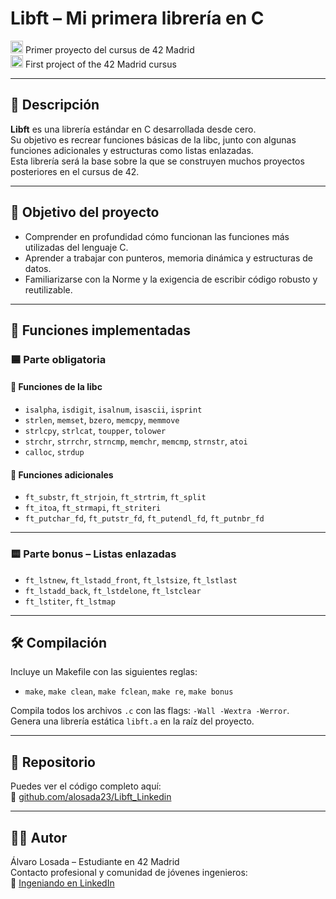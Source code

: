 # Libft – Mi primera librería en C

<img src="https://cdn-icons-png.flaticon.com/512/317/317316.png" width="20px"/> Primer proyecto del cursus de 42 Madrid  
<img src="https://cdn-icons-png.flaticon.com/512/6737/6737832.png" width="20px"/> First project of the 42 Madrid cursus

---

## 🧠 Descripción

**Libft** es una librería estándar en C desarrollada desde cero.  
Su objetivo es recrear funciones básicas de la libc, junto con algunas funciones adicionales y estructuras como listas enlazadas.  
Esta librería será la base sobre la que se construyen muchos proyectos posteriores en el cursus de 42.

---

## 🎯 Objetivo del proyecto

- Comprender en profundidad cómo funcionan las funciones más utilizadas del lenguaje C.
- Aprender a trabajar con punteros, memoria dinámica y estructuras de datos.
- Familiarizarse con la Norme y la exigencia de escribir código robusto y reutilizable.

---

## 🔧 Funciones implementadas

### 🟦 Parte obligatoria

#### 🔹 Funciones de la libc

- `isalpha`, `isdigit`, `isalnum`, `isascii`, `isprint`
- `strlen`, `memset`, `bzero`, `memcpy`, `memmove`
- `strlcpy`, `strlcat`, `toupper`, `tolower`
- `strchr`, `strrchr`, `strncmp`, `memchr`, `memcmp`, `strnstr`, `atoi`
- `calloc`, `strdup`

#### 🔹 Funciones adicionales

- `ft_substr`, `ft_strjoin`, `ft_strtrim`, `ft_split`
- `ft_itoa`, `ft_strmapi`, `ft_striteri`
- `ft_putchar_fd`, `ft_putstr_fd`, `ft_putendl_fd`, `ft_putnbr_fd`

---

### 🟨 Parte bonus – Listas enlazadas

- `ft_lstnew`, `ft_lstadd_front`, `ft_lstsize`, `ft_lstlast`
- `ft_lstadd_back`, `ft_lstdelone`, `ft_lstclear`
- `ft_lstiter`, `ft_lstmap`

---

## 🛠️ Compilación

Incluye un Makefile con las siguientes reglas:
- `make`, `make clean`, `make fclean`, `make re`, `make bonus`

Compila todos los archivos `.c` con las flags: `-Wall -Wextra -Werror`.  
Genera una librería estática `libft.a` en la raíz del proyecto.

---

## 📁 Repositorio

Puedes ver el código completo aquí:  
🔗 [github.com/alosada23/Libft_Linkedin](https://github.com/alosada23/Libft_Linkedin)

---

## 👨‍💻 Autor

Álvaro Losada – Estudiante en 42 Madrid  
Contacto profesional y comunidad de jóvenes ingenieros:  
🔗 [Ingeniando en LinkedIn](https://www.linkedin.com/company/ingeniando-comunidad-para-ingenieros-podcast/)
